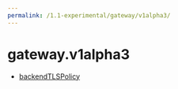 ```yaml
---
permalink: /1.1-experimental/gateway/v1alpha3/
---
```


# gateway.v1alpha3



* [backendTLSPolicy](backendTLSPolicy.md)